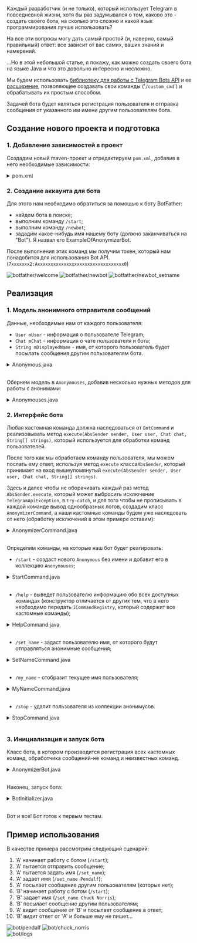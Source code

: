 Каждый разработчик (и не только), который использует Telegram в повседневной жизни, хотя бы раз задумывался о том,
каково это - создать своего бота, на сколько это сложно и какой язык программирования лучше использовать?

На все эти вопросы могу дать самый простой (и, наверно, самый правильный) ответ: все зависит от вас самих, ваших знаний и намерений.

...Но в этой небольшой статье, я покажу, как можно создать своего бота на языке Java и что это довольно интересно и несложно.

Мы будем использовать [библиотеку для работы с Telegram Bots API](https://github.com/rubenlagus/TelegramBots)
и ее [расширение](https://github.com/rubenlagus/TelegramBots/blob/master/telegrambots-extensions/src/main/java/org/telegram/telegrambots/extensions/bots/commandbot/TelegramLongPollingCommandBot.java),
позволяющее создавать свои команды ('`/custom_cmd`') и обрабатывать их простым способом.

Задачей бота будет являться регистрация пользователя и отправка сообщения от указанного им имени другим пользователям
бота. 

## Создание нового проекта и подготовка
### 1. Добавление зависимостей в проект
Создадим новый maven-проект и отредактируем `pom.xml`, добавив в него необходимые зависимости: 
<details>
    <summary>pom.xml</summary>        
    
```xml
<?xml version="1.0" encoding="UTF-8"?>
<project xmlns="http://maven.apache.org/POM/4.0.0"
         xmlns:xsi="http://www.w3.org/2001/XMLSchema-instance"
         xsi:schemaLocation="http://maven.apache.org/POM/4.0.0 http://maven.apache.org/xsd/maven-4.0.0.xsd">
    <modelVersion>4.0.0</modelVersion>

    <groupId>io.example</groupId>
    <artifactId>anonymizerbot</artifactId>
    <version>1.0-SNAPSHOT</version>

    <build>
        <plugins>
            <plugin>
                <groupId>org.apache.maven.plugins</groupId>
                <artifactId>maven-compiler-plugin</artifactId>
                <configuration>
                    <source>8</source>
                    <target>8</target>
                </configuration>
            </plugin>
        </plugins>
    </build>

    <dependencies>

        <!-- Telegram API -->
        <dependency>
            <groupId>org.telegram</groupId>
            <artifactId>telegrambots</artifactId>
            <version>LATEST</version>
        </dependency>
        <dependency>
            <groupId>org.telegram</groupId>
            <artifactId>telegrambotsextensions</artifactId>
            <version>LATEST</version>
        </dependency>

        ...

    </dependencies>

</project>
``` 
* `Telegram API` - [библиотека для работы с Telegram Bots API](https://github.com/rubenlagus/TelegramBots),
    содержит в себе классы и методы для взаимодействия с сервисами Telegram и некоторые расширения
    этих классов.
</details> 
    
### 2. Создание аккаунта для бота
Для этого нам необходимо обратиться за помощью к боту BotFather:
* найдем бота в поиске; 
* выполним команду `/start`;
* выполним команду `/newbot`; 
* зададим какое-нибудь имя нашему боту (должно заканчиваться на "Bot"). Я назвал его ExampleOfAnonymizerBot. 

После выполнения этих команд мы получим токен, который нам понадобится для использования Bot API.
(`7xxxxxxx2:Axxxxxxxxxxxxxxxxxxxxxxxxxxxxxxxxx0`)

![botfather/welcome](images/botfather/welcome.jpg)
![botfather/newbot](images/botfather/newbot.jpg)
![botfather/newbot_setname](images/botfather/newbot_setname.jpg)
    
## Реализация
### 1. Модель анонимного отправителя сообщений

Данные, необходимые нам от каждого пользователя:
- `User mUser` - информация о пользователе Telegram;
- `Chat mChat` - информация о чате пользователя и бота;
- `String mDisplayedName` - имя, от которого пользователь будет посылать сообщения другим пользователям бота.

<details>
    <summary>Anonymous.java</summary> 
    
```java
package io.example.anonymizerbot.model;

import org.telegram.telegrambots.meta.api.objects.Chat;
import org.telegram.telegrambots.meta.api.objects.User;

public final class Anonymous {

    private final User mUser;
    private final Chat mChat;
    private String mDisplayedName;

    public Anonymous(User user, Chat chat) {
        mUser = user;
        mChat = chat;
    }

    @Override
    public int hashCode() {
        return mUser.hashCode();
    }

    @Override
    public boolean equals(Object obj) {
        return obj instanceof Anonymous && ((Anonymous) obj).getUser().equals(mUser);
    }

    public User getUser() {
        return mUser;
    }

    public Chat getChat() {
        return mChat;
    }

    public String getDisplayedName() {
        return mDisplayedName;
    }

    public void setDisplayedName(String displayedName) {
        mDisplayedName = displayedName;
    }
} 
```
</details> 

</br>

Обернем модель в `Anonymouses`, добавив несколько нужных методов для работы с анонимами:
<details>
    <summary>Anonymouses.java</summary> 
    
```java
package io.example.anonymizerbot.service;

import io.example.anonymizerbot.model.Anonymous;
import org.telegram.telegrambots.meta.api.objects.User;

import java.util.HashSet;
import java.util.Objects;
import java.util.Set;
import java.util.stream.Stream;

public final class AnonymousService {

    private final Set<Anonymous> mAnonymouses;

    public AnonymousService() {
        mAnonymouses = new HashSet<>();
    }

    public boolean setUserDisplayedName(User user, String name) {

        if (!isDisplayedNameTaken(name)) {
            mAnonymouses.stream().filter(a -> a.getUser().equals(user)).forEach(a -> a.setDisplayedName(name));
            return true;
        }

        return false;
    }

    public boolean removeAnonymous(User user) {
        return mAnonymouses.removeIf(a -> a.getUser().equals(user));
    }

    public boolean addAnonymous(Anonymous anonymous) {
        return mAnonymouses.add(anonymous);
    }

    public boolean hasAnonymous(User user) {
        return mAnonymouses.stream().anyMatch(a -> a.getUser().equals(user));
    }

    public String getDisplayedName(User user) {

        Anonymous anonymous = mAnonymouses.stream().filter(a -> a.getUser().equals(user)).findFirst().orElse(null);

        if (anonymous == null) {
            return null;
        }
        return anonymous.getDisplayedName();
    }

    public Stream<Anonymous> anonymouses() {
        return mAnonymouses.stream();
    }

    private boolean isDisplayedNameTaken(String name) {
        return mAnonymouses.stream().anyMatch(a -> Objects.equals(a.getDisplayedName(), name));
    }
} 
``` 
</details>

### 2. Интерфейс бота

Любая кастомная команда должна наследоваться от `BotCommand` и реализовывать метод
`execute(AbsSender sender, User user, Chat chat, String[] strings)`, который используется для обработки команд пользователей.

После того как мы обработаем команду пользователя, мы можем послать ему ответ, используя метод `execute` класса`AbsSender`,
который принимает на вход вышеупомянутый `execute(AbsSender sender, User user, Chat chat, String[] strings)`.

Здесь и далее чтобы не оборачивать каждый раз метод `AbsSender.execute`, который может выбросить исключение `TelegramApiException`,
в `try-catch`, и для того чтобы не прописывать в каждой команде вывод однообразных логов,
создадим класс `AnonymizerCommand`, а наши кастомные команды будем уже наследовать от него (обработку исключений в этом примере оставим):

<details>
    <summary>AnonymizerCommand.java</summary>
    
```java
package io.example.anonymizerbot.command;

import io.example.anonymizerbot.logger.LogLevel;
import io.example.anonymizerbot.logger.LogTemplate;
import org.apache.logging.log4j.Level;
import org.apache.logging.log4j.Logger;
import org.apache.logging.log4j.LogManager;
import org.telegram.telegrambots.extensions.bots.commandbot.commands.BotCommand;
import org.telegram.telegrambots.meta.api.methods.send.SendMessage;
import org.telegram.telegrambots.meta.api.objects.User;
import org.telegram.telegrambots.meta.bots.AbsSender;
import org.telegram.telegrambots.meta.exceptions.TelegramApiException;

abstract class AnonymizerCommand extends BotCommand {

    final Logger log = LogManager.getLogger(getClass());

    AnonymizerCommand(String commandIdentifier, String description) {
        super(commandIdentifier, description);
    }

    void execute(AbsSender sender, SendMessage message, User user) {
        try {
            sender.execute(message);
            log.log(Level.getLevel(LogLevel.SUCCESS.getValue()), LogTemplate.COMMAND_SUCCESS.getTemplate(), user.getId(), getCommandIdentifier());
        } catch (TelegramApiException e) {
            log.error(LogTemplate.COMMAND_EXCEPTION.getTemplate(), user.getId(), getCommandIdentifier(), e);
        }
    }
} 
``` 
</details>

</br> 

Определим команды, на которые наш бот будет реагировать:
- `/start` - создаст нового `Anonymous` без имени и добавит его в коллекцию `Anonymouses`;
<details>
    <summary>StartCommand.java</summary>
    
```java
package io.example.anonymizerbot.command;

import io.example.anonymizerbot.logger.LogLevel;
import io.example.anonymizerbot.logger.LogTemplate;
import io.example.anonymizerbot.model.Anonymous;
import io.example.anonymizerbot.service.AnonymousService;
import org.apache.logging.log4j.Level;
import org.telegram.telegrambots.meta.api.methods.send.SendMessage;
import org.telegram.telegrambots.meta.api.objects.Chat;
import org.telegram.telegrambots.meta.api.objects.User;
import org.telegram.telegrambots.meta.bots.AbsSender;

public final class StartCommand extends AnonymizerCommand {

    private final AnonymousService mAnonymouses;

    // обязательно нужно вызвать конструктор суперкласса,
    // передав в него имя и описание команды
    public StartCommand(AnonymousService anonymouses) {
        super("start", "start using bot\n");
        mAnonymouses = anonymouses;
    }

    /**
    * реализованный метод класса BotCommand, в котором обрабатывается команда, введенная пользователем
    * @param absSender - отправляет ответ пользователю
    * @param user - пользователь, который выполнил команду
    * @param chat - чат бота и пользователя
    * @param strings - аргументы, переданные с командой
    */
    @Override
    public void execute(AbsSender absSender, User user, Chat chat, String[] strings) {

        log.info(LogTemplate.COMMAND_PROCESSING.getTemplate(), user.getId(), getCommandIdentifier());

        StringBuilder sb = new StringBuilder();

        SendMessage message = new SendMessage();
        message.setChatId(chat.getId().toString());

        if (mAnonymouses.addAnonymous(new Anonymous(user, chat))) {
            log.info("User {} is trying to execute '{}' the first time. Added to users' list.", user.getId(), getCommandIdentifier());
            sb.append("Hi, ").append(user.getUserName()).append("! You've been added to bot users' list!\n")
                    .append("Please execute command:\n'/set_name <displayed_name>'\nwhere <displayed_name> is the name you want to use to hide your real name.");
        } else {
            log.log(Level.getLevel(LogLevel.STRANGE.getValue()), "User {} has already executed '{}'. Is he trying to do it one more time?", user.getId(), getCommandIdentifier());
            sb.append("You've already started bot! You can send messages if you set your name (/set_name).");
        }

        message.setText(sb.toString());
        execute(absSender, message, user);
    }
} 
``` 
</details> 

</br>

- `/help` - выведет пользователю информацию обо всех доступных командах (конструктор отличается
от других тем, что в него необходимо передать `ICommandRegistry`, который содержит все кастомные команды);
<details>
    <summary>HelpCommand.java</summary>
    
```java
package io.example.anonymizerbot.command;

import io.example.anonymizerbot.logger.LogTemplate;
import org.telegram.telegrambots.extensions.bots.commandbot.commands.ICommandRegistry;
import org.telegram.telegrambots.meta.api.methods.send.SendMessage;
import org.telegram.telegrambots.meta.api.objects.Chat;
import org.telegram.telegrambots.meta.api.objects.User;
import org.telegram.telegrambots.meta.bots.AbsSender;

public final class HelpCommand extends AnonymizerCommand {

    private final ICommandRegistry mCommandRegistry;

    public HelpCommand(ICommandRegistry commandRegistry) {
        super("help", "list all known commands\n");
        mCommandRegistry = commandRegistry;
    }

    @Override
    public void execute(AbsSender absSender, User user, Chat chat, String[] strings) {

        log.info(LogTemplate.COMMAND_PROCESSING.getTemplate(), user.getId(), getCommandIdentifier());

        StringBuilder helpMessageBuilder = new StringBuilder("<b>Available commands:</b>\n\n");

        mCommandRegistry.getRegisteredCommands().forEach(cmd -> helpMessageBuilder.append(cmd.toString()).append("\n"));

        SendMessage helpMessage = new SendMessage();
        helpMessage.setChatId(chat.getId().toString());
        helpMessage.enableHtml(true);
        helpMessage.setText(helpMessageBuilder.toString());

        execute(absSender, helpMessage, user);
    }
} 
```
</details>

</br>

- `/set_name` - задаст пользователю имя, от которого будут отправляться анонимные сообщения; 
<details>
    <summary>SetNameCommand.java</summary>
    
```java
package io.example.anonymizerbot.command;

import io.example.anonymizerbot.logger.LogLevel;
import io.example.anonymizerbot.logger.LogTemplate;
import io.example.anonymizerbot.service.AnonymousService;
import org.apache.logging.log4j.Level;
import org.telegram.telegrambots.meta.api.methods.send.SendMessage;
import org.telegram.telegrambots.meta.api.objects.Chat;
import org.telegram.telegrambots.meta.api.objects.User;
import org.telegram.telegrambots.meta.bots.AbsSender;

public final class SetNameCommand extends AnonymizerCommand {

    private final AnonymousService mAnonymouses;

    public SetNameCommand(AnonymousService anonymouses) {
        super("set_name", "set or change name that will be displayed with your messages\n");
        mAnonymouses = anonymouses;
    }

    @Override
    public void execute(AbsSender absSender, User user, Chat chat, String[] strings) {

        log.info(LogTemplate.COMMAND_PROCESSING.getTemplate(), user.getId(), getCommandIdentifier());

        SendMessage message = new SendMessage();
        message.setChatId(chat.getId().toString());

        if (!mAnonymouses.hasAnonymous(user)) {
            log.log(Level.getLevel(LogLevel.STRANGE.getValue()), "User {} is trying to execute '{}' without starting the bot!", user.getId(), getCommandIdentifier());
            message.setText("Firstly you should start the bot! Execute '/start' command!");
            execute(absSender, message, user);
            return;
        }

        String displayedName = getName(strings);

        if (displayedName == null) {
            log.log(Level.getLevel(LogLevel.STRANGE.getValue()), "User {} is trying to set empty name.", user.getId());
            message.setText("You should use non-empty name!");
            execute(absSender, message, user);
            return;
        }

        StringBuilder sb = new StringBuilder();

        if (mAnonymouses.setUserDisplayedName(user, displayedName)) {

            if (mAnonymouses.getDisplayedName(user) == null) {
                log.info("User {} set a name '{}'", user.getId(), displayedName);
                sb.append("Your displayed name: '").append(displayedName)
                        .append("'. Now you can send messages to bot!");
            } else {
                log.info("User {} has changed name to '{}'", user.getId(), displayedName);
                sb.append("Your new displayed name: '").append(displayedName).append("'.");
            }
        } else {
            log.log(Level.getLevel(LogLevel.STRANGE.getValue()), "User {} is trying to set taken name '{}'", user.getId(), displayedName);
            sb.append("Name ").append(displayedName).append(" is already in use! Choose another name!");
        }

        message.setText(sb.toString());
        execute(absSender, message, user);
    }

    private String getName(String[] strings) {

        if (strings == null || strings.length == 0) {
            return null;
        }

        String name = String.join(" ", strings);
        return name.replaceAll(" ", "").isEmpty() ? null : name;
    }
} 
```
</details>

</br>

- `/my_name` - отобразит текущее имя пользователя; 
<details>
    <summary>MyNameCommand.java</summary>
    
```java
package io.example.anonymizerbot.command;

import io.example.anonymizerbot.logger.LogLevel;
import io.example.anonymizerbot.logger.LogTemplate;
import io.example.anonymizerbot.service.AnonymousService;
import org.apache.logging.log4j.Level;
import org.telegram.telegrambots.meta.api.methods.send.SendMessage;
import org.telegram.telegrambots.meta.api.objects.Chat;
import org.telegram.telegrambots.meta.api.objects.User;
import org.telegram.telegrambots.meta.bots.AbsSender;

public final class MyNameCommand extends AnonymizerCommand {

    private final AnonymousService mAnonymouses;

    public MyNameCommand(AnonymousService anonymouses) {
        super("my_name", "show your current name that will be displayed with your messages\n");
        mAnonymouses = anonymouses;
    }

    @Override
    public void execute(AbsSender absSender, User user, Chat chat, String[] strings) {

        log.info(LogTemplate.COMMAND_PROCESSING.getTemplate(), user.getId(), getCommandIdentifier());

        StringBuilder sb = new StringBuilder();

        SendMessage message = new SendMessage();
        message.setChatId(chat.getId().toString());

        if (!mAnonymouses.hasAnonymous(user)) {

            sb.append("You are not in bot users' list! Send /start command!");
            log.log(Level.getLevel(LogLevel.STRANGE.getValue()), "User {} is trying to execute '{}' without starting the bot.", user.getId(), getCommandIdentifier());

        } else if(mAnonymouses.getDisplayedName(user) == null) {

            sb.append("Currently you don't have a name.\nSet it using command:\n'/set_name <displayed_name>'");
            log.log(Level.getLevel(LogLevel.STRANGE.getValue()), "User {} is trying to execute '{}' without having a name.", user.getId(), getCommandIdentifier());

        } else {

            log.info("User {} is executing '{}'. Name is '{}'.", user.getId(), getCommandIdentifier(), mAnonymouses.getDisplayedName(user));
            sb.append("Your current name: ").append(mAnonymouses.getDisplayedName(user));
        }

        message.setText(sb.toString());
        execute(absSender, message, user);
    }
} 
```
</details>

</br>

- `/stop` - удалит пользователя из коллекции анонимусов. 
<details>
    <summary>StopCommand.java</summary>
    
```java
package io.example.anonymizerbot.command;

import io.example.anonymizerbot.logger.LogLevel;
import io.example.anonymizerbot.logger.LogTemplate;
import io.example.anonymizerbot.service.AnonymousService;
import org.apache.logging.log4j.Level;
import org.telegram.telegrambots.meta.api.methods.send.SendMessage;
import org.telegram.telegrambots.meta.api.objects.Chat;
import org.telegram.telegrambots.meta.api.objects.User;
import org.telegram.telegrambots.meta.bots.AbsSender;

public final class StopCommand extends AnonymizerCommand {

    private final AnonymousService mAnonymouses;

    public StopCommand(AnonymousService anonymouses) {
        super("stop", "remove yourself from bot users' list\n");
        mAnonymouses = anonymouses;
    }

    @Override
    public void execute(AbsSender absSender, User user, Chat chat, String[] strings) {

        log.info(LogTemplate.COMMAND_PROCESSING.getTemplate(), user.getId(), getCommandIdentifier());

        StringBuilder sb = new StringBuilder();

        SendMessage message = new SendMessage();
        message.setChatId(chat.getId().toString());

        if (mAnonymouses.removeAnonymous(user)) {
            log.info("User {} has been removed from users list!", user.getId());
            sb.append("You've been removed from bot's users list! Bye!");
        } else {
            log.log(Level.getLevel(LogLevel.STRANGE.getValue()), "User {} is trying to execute '{}' without having executed 'start' before!", user.getId(), getCommandIdentifier());
            sb.append("You were not in bot users' list. Bye!");
        }

        message.setText(sb.toString());
        execute(absSender, message, user);
    }
} 
```
</details>

</br>

### 3. Инициализация и запуск бота

Класс бота, в котором производится регистрация всех кастомных команд, обработчика сообщений-не команд
и неизвестных команд.

<details>
    <summary>AnonymizerBot.java</summary>
    
```java 
package io.example.anonymizerbot.bot;

import io.example.anonymizerbot.command.*;
import io.example.anonymizerbot.logger.LogLevel;
import io.example.anonymizerbot.logger.LogTemplate;
import io.example.anonymizerbot.model.Anonymous;
import io.example.anonymizerbot.service.AnonymousService;
import org.apache.logging.log4j.Level;
import org.apache.logging.log4j.LogManager;
import org.apache.logging.log4j.Logger;
import org.telegram.telegrambots.bots.DefaultBotOptions;
import org.telegram.telegrambots.extensions.bots.commandbot.TelegramLongPollingCommandBot;
import org.telegram.telegrambots.meta.api.methods.send.SendMessage;
import org.telegram.telegrambots.meta.api.objects.Message;
import org.telegram.telegrambots.meta.api.objects.Update;
import org.telegram.telegrambots.meta.api.objects.User;
import org.telegram.telegrambots.meta.exceptions.TelegramApiException;

import java.util.stream.Stream;

public final class AnonymizerBot extends TelegramLongPollingCommandBot {

    private static final Logger LOG = LogManager.getLogger(AnonymizerBot.class);

    // имя бота, которое мы указали при создании аккаунта у BotFather
    // и токен, который получили в результате
    private static final String BOT_NAME = "AnonymizerBotExample";
    private static final String BOT_TOKEN = "749430772:AAF54VXPZeGRgFWmjCto-c8EIm7Ydk_VCW0";

    private final AnonymousService mAnonymouses;

    public AnonymizerBot(DefaultBotOptions botOptions) {

        super(botOptions, BOT_NAME);

        LOG.info("Initializing Anonymizer Bot...");

        LOG.info("Initializing anonymouses list...");
        mAnonymouses = new AnonymousService();

        // регистрация всех кастомных команд
        LOG.info("Registering commands...");
        LOG.info("Registering '/start'...");
        register(new StartCommand( mAnonymouses));
        LOG.info("Registering '/set_name'...");
        register(new SetNameCommand(mAnonymouses));
        LOG.info("Registering '/stop'...");
        register(new StopCommand(mAnonymouses));
        LOG.info("Registering '/my_name'...");
        register(new MyNameCommand(mAnonymouses));
        HelpCommand helpCommand = new HelpCommand(this);
        LOG.info("Registering '/help'...");
        register(helpCommand);

        // обработка неизвестной команды
        LOG.info("Registering default action'...");
        registerDefaultAction(((absSender, message) -> {

            LOG.log(Level.getLevel(LogLevel.STRANGE.getValue()), "User {} is trying to execute unknown command '{}'.", message.getFrom().getId(), message.getText());

            SendMessage text = new SendMessage();
            text.setChatId(message.getChatId());
            text.setText(message.getText() + " command not found!");

            try {
                absSender.execute(text);
            } catch (TelegramApiException e) {
                LOG.error("Error while replying unknown command to user {}.", message.getFrom(), e);
            }

            helpCommand.execute(absSender, message.getFrom(), message.getChat(), new String[] {});
        }));
    }

    @Override
    public String getBotToken() {
        return BOT_TOKEN;
    }

    // обработка сообщения не начинающегося с '/'
    @Override
    public void processNonCommandUpdate(Update update) {

        LOG.info("Processing non-command update...");

        if (!update.hasMessage()) {
            LOG.error("Update doesn't have a body!");
            throw new IllegalStateException("Update doesn't have a body!");
        }

        Message msg = update.getMessage();
        User user = msg.getFrom();

        LOG.info(LogTemplate.MESSAGE_PROCESSING.getTemplate(), user.getId());

        if (!canSendMessage(user, msg)) {
            return;
        }

        String clearMessage = msg.getText();
        String messageForUsers = String.format("%s:\n%s", mAnonymouses.getDisplayedName(user), msg.getText());

        SendMessage answer = new SendMessage();

        // отправка ответа отправителю о том, что его сообщение получено
        answer.setText(clearMessage);
        answer.setChatId(msg.getChatId());
        replyToUser(answer, user, clearMessage);

        // отправка сообщения всем остальным пользователям бота
        answer.setText(messageForUsers);
        Stream<Anonymous> anonymouses = mAnonymouses.anonymouses();
        anonymouses.filter(a -> !a.getUser().equals(user))
                .forEach(a -> {
                    answer.setChatId(a.getChat().getId());
                    sendMessageToUser(answer, a.getUser(), user);
                });
    }

    // несколько проверок, чтобы можно былдо отправлять сообщения другим пользователям
    private boolean canSendMessage(User user, Message msg) {

        SendMessage answer = new SendMessage();
        answer.setChatId(msg.getChatId());

        if (!msg.hasText() || msg.getText().trim().length() == 0) {
            LOG.log(Level.getLevel(LogLevel.STRANGE.getValue()), "User {} is trying to send empty message!", user.getId());
            answer.setText("You shouldn't send empty messages!");
            replyToUser(answer, user, msg.getText());
            return false;
        }

        if(!mAnonymouses.hasAnonymous(user)) {
            LOG.log(Level.getLevel(LogLevel.STRANGE.getValue()), "User {} is trying to send message without starting the bot!", user.getId());
            answer.setText("Firstly you should start bot! Use /start command!");
            replyToUser(answer, user, msg.getText());
            return false;
        }

        if (mAnonymouses.getDisplayedName(user) == null) {
            LOG.log(Level.getLevel(LogLevel.STRANGE.getValue()), "User {} is trying to send message without setting a name!", user.getId());
            answer.setText("You must set a name before sending messages.\nUse '/set_name <displayed_name>' command.");
            replyToUser(answer, user, msg.getText());
            return false;
        }

        return true;
    }

    private void sendMessageToUser(SendMessage message, User receiver, User sender) {
        try {
            execute(message);
            LOG.log(Level.getLevel(LogLevel.SUCCESS.getValue()), LogTemplate.MESSAGE_RECEIVED.getTemplate(), receiver.getId(), sender.getId());
        } catch (TelegramApiException e) {
            LOG.error(LogTemplate.MESSAGE_LOST.getTemplate(), receiver.getId(), sender.getId(), e);
        }
    }

    private void replyToUser(SendMessage message, User user, String messageText) {
        try {
            execute(message);
            LOG.log(Level.getLevel(LogLevel.SUCCESS.getValue()), LogTemplate.MESSAGE_SENT.getTemplate(), user.getId(), messageText);
        } catch (TelegramApiException e) {
            LOG.error(LogTemplate.MESSAGE_EXCEPTION.getTemplate(), user.getId(), e);
        }
    }
}

```
</details>

</br> 

Наконец, запуск бота:

<details>
    <summary>BotInitializer.java</summary>
    
```java
package io.example.anonymizerbot;

import io.example.anonymizerbot.bot.AnonymizerBot;
import org.apache.logging.log4j.LogManager;
import org.apache.logging.log4j.Logger;
import org.telegram.telegrambots.ApiContextInitializer;
import org.telegram.telegrambots.bots.DefaultBotOptions;
import org.telegram.telegrambots.meta.ApiContext;
import org.telegram.telegrambots.meta.TelegramBotsApi;
import org.telegram.telegrambots.meta.exceptions.TelegramApiRequestException;

public final class BotInitializer {

    private static final Logger LOG = LogManager.getLogger(BotInitializer.class);

    private static final String PROXY_HOST = "80.11.200.161";
    private static final int PROXY_PORT = 9999;

    public static void main(String[] args) {

        try {

            LOG.info("Initializing API context...");
            ApiContextInitializer.init();

            TelegramBotsApi botsApi = new TelegramBotsApi();

            LOG.info("Configuring bot options...");
            DefaultBotOptions botOptions = ApiContext.getInstance(DefaultBotOptions.class);

            botOptions.setProxyHost(PROXY_HOST);
            botOptions.setProxyPort(PROXY_PORT);
            botOptions.setProxyType(DefaultBotOptions.ProxyType.SOCKS4);

            LOG.info("Registering Anonymizer...");
            botsApi.registerBot(new AnonymizerBot(botOptions));

            LOG.info("Anonymizer bot is ready for work!");

        } catch (TelegramApiRequestException e) {
            LOG.error("Error while initializing bot!", e);
        }
    }
}

``` 
</details>

</br>

Вот и все! Бот готов к первым тестам.

## Пример использования

В качестве примера рассмотрим следующий сценарий:
1. 'A' начинает работу с ботом (`/start`);
2. 'A' пытается отправить сообщение;
3. 'A' пытается задать имя (`/set_name`);
4. 'A' задает имя (`/set_name Pendalf`);
5. 'A' посылает сообщение другим пользователям (которых нет);
6. 'B' начинает работу с ботом (`/start`);
7. 'B' задает имя (`/set_name Chuck Norris`);
8. 'B' посылает сообщение другим пользователям;
9. 'A' видит сообщение от 'B' и посылает сообщение в ответ;
10. 'B' видит ответ от 'A' и больше ему не пишет...

![bot/pendalf](images/anonymizerbot/pendalf.jpg)
![bot/chuck_norris](images/anonymizerbot/chuck.jpg)
</br>
![bot/logs](images/anonymizerbot/bot_log.png)